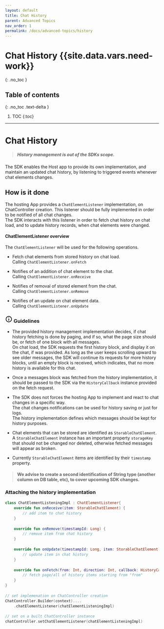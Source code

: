 ```yaml
---
layout: default
title: Chat History
parent: Advanced Topics
nav_order: 1
permalink: /docs/advanced-topics/history
---
```


# Chat History {{site.data.vars.need-work}}
{: .no_toc }

## Table of contents
{: .no_toc .text-delta }

1. TOC
{:toc}

---

# Chat History

> ##### History management is out of the SDKs scope.  

The SDK enables the Host app to provide its own implementation, and maintain an updated chat history, by listening to triggered events whenever chat elements changes.

## How is it done
The hosting App provides a `ChatElementListener` implementation, on ChatController creation. This listener should be fully implemented in order to be notified of all chat changes.   
The SDK interacts with this listener in order to fetch chat history on chat load, and to update history records, when chat elements were changed.

#### ChatElementListener overview
The `ChatElementListener` will be used for the following operations.
- Fetch chat elements from stored history on chat load.   
Calling `ChatElementListener.onFetch`

- Notifies of an addition of chat element to the chat.  
Calling `ChatElementListener.onReceive`

- Notifies of removal of stored element from the chat.   
Calling `ChatElementListener.onRemove`

- Notifies of an update on chat element data.  
Calling `ChatElementListener.onUpdate`

### ![](./images/Android/iconfinder_ic_info.png) Guidelines
- The provided history management implementation decides, if chat history fetching is done by paging, and if so, what the page size should be, or fetch of one block with all messages.  
On chat load,  the SDK requests the first history block, and display it on the chat, if was provided. As long as the user keeps scrolling upward to see older messages, the SDK will continue its requests for more history blocks, until an empty block is received, which indicates, that no more history is available for this chat.

- Once a messages block was fetched from the history implementation, it should be passed to the SDK via the `HistoryCallback` instance provided on the fetch request.

- The SDK does not forces the hosting App to implement and react to chat changes in a specific way.  
The chat changes notifications can be used for history saving or just for logs.  
The history implementation defines which messages should be kept for history purposes.

- Chat elements that can be stored are identified as `StorableChatElement`.   
A `StorableChatElement` instance has an important property `storageKey` that should not be changed nor deleted, otherwise fetched messages will appear as broken.   

- Currently `StorableChatElement` items are identified by their `timestamp` property.
> #### We advise to create a second identification of String type (another column on DB table, etc), to cover upcoming SDK changes. 

### Attaching the history implementation 
```kotlin
class ChatElementListeningImpl : ChatElementListener{
    override fun onReceive(item: StorableChatElement) {
        // add item to chat history
    }

    override fun onRemove(timestampId: Long) {
        // remove item from chat history
    }

    override fun onUpdate(timestampId: Long, item: StorableChatElement) {
        // update item in chat history
    }

    override fun onFetch(from: Int, direction: Int, callback: HistoryCallback?) {
        // fetch page/all of history items starting from "from"
    }
}

// set implemenation on ChatController creation
ChatController.Builder(context)....
    .chatElementListener(chatElementListeningImpl)

// set on a built ChatController instance
chatController.setChatElementListener(chatElementListeningImpl)
```

























